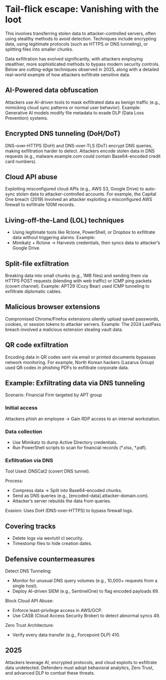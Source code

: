 # Tail-flick escape: Vanishing with the loot

This involves transferring stolen data to attacker-controlled servers, often using stealthy methods to avoid detection. 
Techniques include encrypting data, using legitimate protocols (such as HTTPS or DNS tunneling), or splitting files into 
smaller chunks.

Data exfiltration has evolved significantly, with attackers employing stealthier, more sophisticated methods to bypass 
modern security controls. Below are cutting-edge techniques observed in 2025, along with a detailed real-world example 
of how attackers exfiltrate sensitive data.

## AI-Powered data obfuscation

Attackers use AI-driven tools to mask exfiltrated data as benign traffic (e.g., mimicking cloud sync patterns or normal 
user behavior). Example: Generative AI models modify file metadata to evade DLP (Data Loss Prevention) systems.

## Encrypted DNS tunneling (DoH/DoT)

DNS-over-HTTPS (DoH) and DNS-over-TLS (DoT) encrypt DNS queries, making exfiltration harder to detect. Attackers 
encode stolen data in DNS requests (e.g., malware.example.com could contain Base64-encoded credit card numbers).

## Cloud API abuse

Exploiting misconfigured cloud APIs (e.g., AWS S3, Google Drive) to auto-sync stolen data to attacker-controlled 
accounts. For example, the Capital One breach (2019) involved an attacker exploiting a misconfigured AWS firewall 
to exfiltrate 100M records.

## Living-off-the-Land (LOL) techniques

* Using legitimate tools like Rclone, PowerShell, or Dropbox to exfiltrate data without triggering alarms. Example: 
* Mimikatz + Rclone → Harvests credentials, then syncs data to attacker’s Google Drive.

## Split-file exfiltration

Breaking data into small chunks (e.g., 1MB files) and sending them via HTTPS POST requests (blending with web traffic) 
or ICMP ping packets (covert channel). Example: APT29 (Cozy Bear) used ICMP tunneling to exfiltrate diplomatic cables.

## Malicious browser extensions

Compromised Chrome/Firefox extensions silently upload saved passwords, cookies, or session tokens to attacker servers. 
Example: The 2024 LastPass breach involved a malicious extension stealing vault data.

## QR code exfiltration

Encoding data in QR codes sent via email or printed documents bypasses network monitoring. For example, North Korean 
hackers (Lazarus Group) used QR codes in phishing PDFs to exfiltrate corporate data.

## Example: Exfiltrating data via DNS tunneling

Scenario: Financial Firm targeted by APT group

### Initial access

Attackers phish an employee → Gain RDP access to an internal workstation.

### Data collection

* Use Mimikatz to dump Active Directory credentials.
* Run PowerShell scripts to scan for financial records (*.xlsx, *.pdf).

### Exfiltration via DNS

Tool Used: DNSCat2 (covert DNS tunnel).

Process:

* Compress data → Split into Base64-encoded chunks.
* Send as DNS queries (e.g., [encoded-data].attacker-domain.com).
* Attacker’s server rebuilds the data from queries.

Evasion: Uses DoH (DNS-over-HTTPS) to bypass firewall logs.

## Covering tracks

* Delete logs via wevtutil cl security.
* Timestomp files to hide creation dates.

## Defensive countermeasures

Detect DNS Tunneling:

* Monitor for unusual DNS query volumes (e.g., 10,000+ requests from a single host).
* Deploy AI-driven SIEM (e.g., SentinelOne) to flag encoded payloads 69.

Block Cloud API Abuse:

* Enforce least-privilege access in AWS/GCP.
* Use CASB (Cloud Access Security Broker) to detect abnormal syncs 49.

Zero Trust Architecture:

* Verify every data transfer (e.g., Forcepoint DLP) 410.

## 2025

Attackers leverage AI, encrypted protocols, and cloud exploits to exfiltrate data undetected. Defenders must adopt 
behavioral analytics, Zero Trust, and advanced DLP to combat these threats.